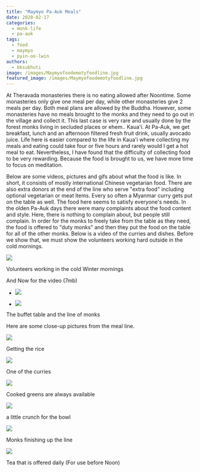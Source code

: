 ```yaml
---
title: "Maymyo Pa-Auk Meals"
date: 2020-02-17
categories: 
  - monk-life
  - pa-auk
tags: 
  - food
  - maymyo
  - pyin-oo-lwin
authors: 
  - bksubhuti
image: /images/Maymyofoodemotyfoodline.jpg
featured_image: /images/Maymyofoodemotyfoodline.jpg
---
```


At Theravada monasteries there is no eating allowed after Noontime. Some monasteries only give one meal per day, while other monasteries give 2 meals per day. Both meal plans are allowed by the Buddha. However, some monasteries have no meals brought to the monks and they need to go out in the village and collect it. This last case is very rare and usually done by the forest monks living in secluded places or ehem.. Kaua'i. At Pa-Auk, we get breakfast, lunch and an afternoon filtered fresh fruit drink, usually avocado juice. Life here is easier compared to the life in Kaua'i where collecting my meals and eating could take four or five hours and rarely would I get a hot meal to eat. Nevertheless, I have found that the difficulty of collecting food to be very rewarding. Because the food is brought to us, we have more time to focus on meditation.

Below are some videos, pictures and gifs about what the food is like. In short, it consists of mostly international Chinese vegetarian food. There are also extra donors at the end of the line who serve "extra food" including optional vegetarian or meat items. Every so often a Myanmar curry gets put on the table as well. The food here seems to satisfy everyone's needs. In the olden Pa-Auk days there were many complaints about the food content and style. Here, there is nothing to complain about, but people still complain. In order for the monks to freely take from the table as they need, the food is offered to "duty monks" and then they put the food on the table for all of the other monks. Below is a video of the curries and dishes. Before we show that, we must show the volunteers working hard outside in the cold mornings.

![](/images/Volunteers-Maymyo300.gif)

Volunteers working in the cold Winter mornings

And Now for the video (7mb)

- ![](/images/Maymyofoodemotyfoodline-1024x768.jpg)
    
- ![](/images/Maymyofood-line.jpg)
    

The buffet table and the line of monks

Here are some close-up pictures from the meal line.

![](/images/Maymyofood-rice.jpg)

Getting the rice

![](/images/Maymyofood-curry-1024x768.jpg)

One of the curries

![](/images/Maymyofood-green.jpg)

Cooked greens are always available

![](/images/Maymyofood-crunch.jpg)

a little crunch for the bowl

![](/images/Maymyofood-endline.jpg)

Monks finishing up the line

![](/images/Maymyofoodteaa.jpg)

Tea that is offered daily (For use before Noon)